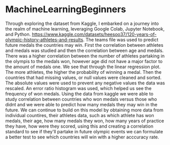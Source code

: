 # MachineLearningBeginners

Through exploring the dataset from Kaggle, I embarked on a journey into the realm of machine learning, leveraging Google Colab, Jupyter Notebook, and Python.  https://www.kaggle.com/datasets/heesoo37/120-years-of-olympic-history-athletes-and-results. The teams file was used to predict future medals the countries may win. First the correlation between athletes and medals was studied and then the correlation between age and medals. There was a higher correlation between the number of athletes partaking in the olympis to the medals won, however age did not have a major factor to the amount of medals one. We see that through the linear regression plot. The more athletes, the higher the probability of winning a medal. Then the countries that had missing values, or null values were cleaned and sorted. The absolute values were used to prevent any negative values the data was rescaled. An error ratio histogram was used, which helped us see the frequency of won medals. Using the data from kaggle we were able to study correlation between countries who won medals versus those who didnt and we were able to predict how many medals they may win in the future. We can continue to build on this model by obtaining more data from individual countires, their athletes data, such as which athlete has won medals, their age, how many medals they won, how many years of practice they have, how were they scored, using this and creating a correlation standard to see if they'll partake in future olympic events we can formulate a better test to see which countries will win with a higher acccuracy rate. 
